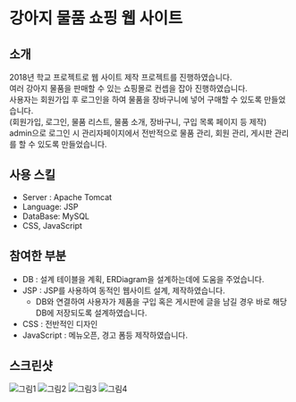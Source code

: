 # 강아지 물품 쇼핑 웹 사이트

## 소개

2018년 학교 프로젝트로 웹 사이트 제작 프로젝트를 진행하였습니다.  
여러 강아지 물품을 판매할 수 있는 쇼핑몰로 컨셉을 잡아 진행하였습니다.  
사용자는 회원가입 후 로그인을 하여 물품을 장바구니에 넣어 구매할 수 있도록 만들었습니다.  
(회원가입, 로그인, 물품 리스트, 물품 소개, 장바구니, 구입 목록 페이지 등 제작)  
admin으로 로그인 시 관리자페이지에서 전반적으로 물품 관리, 회원 관리, 게시판 관리를 할 수 있도록 만들었습니다.  

## 사용 스킬

* Server : Apache Tomcat  
* Language: JSP  
* DataBase: MySQL  
* CSS, JavaScript  

## 참여한 부분

* DB : 설계 테이블을 계획, ERDiagram을 설계하는데에 도움을 주었습니다.  
* JSP : JSP를 사용하여 동적인 웹사이트 설계, 제작하였습니다.  
	* DB와 연결하여 사용자가 제품을 구입 혹은 게시판에 글을 남길 경우 바로 해당 DB에 저장되도록 설계하였습니다.  
* CSS : 전반적인 디자인
* JavaScript : 메뉴오픈, 경고 폼등 제작하였습니다.

## 스크린샷

![그림1](https://user-images.githubusercontent.com/55909667/66130964-90df9780-e62d-11e9-8bb9-40a78e682d8d.png)
![그림2](https://user-images.githubusercontent.com/55909667/66131217-fd5a9680-e62d-11e9-98c1-dba46b28a357.png)
![그림3](https://user-images.githubusercontent.com/55909667/66131242-077c9500-e62e-11e9-9c2e-ff19d82d5ef8.png)
![그림4](https://user-images.githubusercontent.com/55909667/66131259-1105fd00-e62e-11e9-97b0-58217d2484e2.png)
